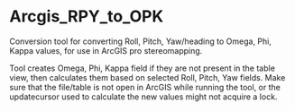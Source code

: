 # Arcgis_RPY_to_OPK
Conversion tool for converting Roll, Pitch, Yaw/heading to Omega, Phi, Kappa values, for use in ArcGIS pro stereomapping.

Tool creates Omega, Phi, Kappa field if they are not present in the table view, then calculates them based on selected Roll, Pitch, Yaw fields. 
Make sure that the file/table is not open in ArcGIS while running the tool, or the updatecursor used to calculate the new values might not 
acquire a lock.
